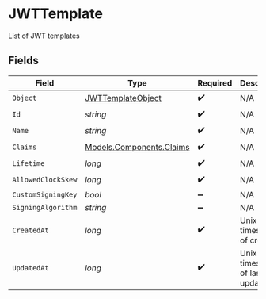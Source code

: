 # JWTTemplate

List of JWT templates


## Fields

| Field                                                             | Type                                                              | Required                                                          | Description                                                       |
| ----------------------------------------------------------------- | ----------------------------------------------------------------- | ----------------------------------------------------------------- | ----------------------------------------------------------------- |
| `Object`                                                          | [JWTTemplateObject](../../Models/Components/JWTTemplateObject.md) | :heavy_check_mark:                                                | N/A                                                               |
| `Id`                                                              | *string*                                                          | :heavy_check_mark:                                                | N/A                                                               |
| `Name`                                                            | *string*                                                          | :heavy_check_mark:                                                | N/A                                                               |
| `Claims`                                                          | [Models.Components.Claims](../../Models/Components/Claims.md)     | :heavy_check_mark:                                                | N/A                                                               |
| `Lifetime`                                                        | *long*                                                            | :heavy_check_mark:                                                | N/A                                                               |
| `AllowedClockSkew`                                                | *long*                                                            | :heavy_check_mark:                                                | N/A                                                               |
| `CustomSigningKey`                                                | *bool*                                                            | :heavy_minus_sign:                                                | N/A                                                               |
| `SigningAlgorithm`                                                | *string*                                                          | :heavy_minus_sign:                                                | N/A                                                               |
| `CreatedAt`                                                       | *long*                                                            | :heavy_check_mark:                                                | Unix timestamp of creation.<br/>                                  |
| `UpdatedAt`                                                       | *long*                                                            | :heavy_check_mark:                                                | Unix timestamp of last update.<br/>                               |